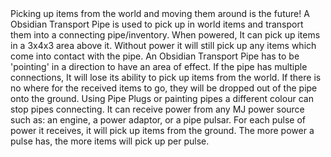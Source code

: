 <lore>
Picking up items from the world and moving them around is the future!
</lore>
<no_lore>
A Obsidian Transport Pipe is used to pick up in world items and transport them into a connecting pipe/inventory.
</no_lore>

<recipes stack="buildcrafttransport:pipe_obsidian_item"/>

<chapter name="Pipe Operation"/>
When powered, It can pick up items in a 3x4x3 area above it.
Without power it will still pick up any items which come into contact with the pipe.

<chapter name="Pipe Direction"/>
An Obsidian Transport Pipe has to be 'pointing' in a direction to have an area of effect.
If the pipe has multiple connections, It will lose its ability to pick up items from the world.

<chapter name="Pipe Mechanics"/>
If there is no where for the received items to go, they will be dropped out of the pipe onto the ground.
Using Pipe Plugs or painting pipes a different colour can stop pipes connecting.

<chapter name="Powering"/>
It can receive power from any MJ power source such as: an engine, a power adaptor, or a pipe pulsar.
<link to="buildcraftcore:block/engine_wood"/>
<link to="buildcrafttransport:item/plug_power_adaptor"/>
<link to="buildcraftsilicon:item/plug_pulsar"/> 
For each pulse of power it receives, it will pick up items from the ground.
The more power a pulse has, the more items will pick up per pulse.

<usages stack="buildcrafttransport:pipe_obsidian_item"/>